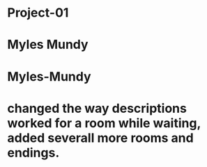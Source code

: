 # Project-01

# Myles Mundy

# Myles-Mundy

# changed the way descriptions worked for a room while waiting, added severall more rooms and endings. 